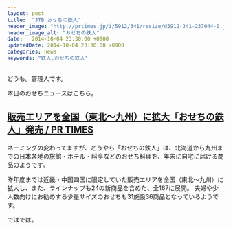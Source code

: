 ```yaml
---
layout: post
title:  "JTB おせちの鉄人"
header_image: "http://prtimes.jp/i/5912/341/resize/d5912-341-237044-0.jpg"
header_image_alt: "おせちの鉄人"
date:   2014-10-04 23:30:00 +0900
updatedDate: 2014-10-04 23:30:00 +0900
categories: news
keywords: "鉄人,おせちの鉄人"
---
```


どうも。管理人です。

本日のおせちニュースはこちら。

<!-- more -->

## [販売エリアを全国（東北～九州）に拡大「おせちの鉄人」発売 / PR TIMES](http://prtimes.jp/main/html/rd/p/000000341.000005912.html)

ネーミングの変わってますが、どうやら「おせちの鉄人」は、北海道から九州までの日本各地の旅館・ホテル・料亭などのおせち料理を、年末に自宅に届ける商品のようです。

昨年度までは近畿・中国四国に限定していた販売エリアを全国（東北～九州）に拡大し、また、ラインナップも24の新商品を含めた、全167に展開。
夫婦や少人数向けにお勧めする少量サイズのおせちも31施設36商品となっているようです。

ではでは。